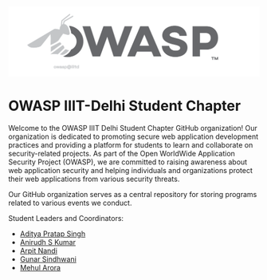 <img src="./profile/owasp_banner.svg">

# OWASP IIIT-Delhi Student Chapter

Welcome to the OWASP IIIT Delhi Student Chapter GitHub organization! Our organization is dedicated to promoting secure web application development 
practices and providing a platform for students to learn and collaborate on security-related projects. 
As part of the Open WorldWide Application Security Project (OWASP), we are committed to raising awareness about web application security and helping 
individuals and organizations protect their web applications from various security threats.

Our GitHub organization serves as a central repository for storing programs related to various events we conduct. 

Student Leaders and Coordinators:
- [Aditya Pratap Singh](mailto:aditya.singh@owasp.org)
- [Anirudh S Kumar](mailto:anirudh21517@iiitd.ac.in)
- [Arpit Nandi](mailto:arpit.nandi@owasp.org)
- [Gunar Sindhwani](mailto:gunar.sindhwani@owasp.org)
- [Mehul Arora](mailto:mehul.arora@owasp.org)

